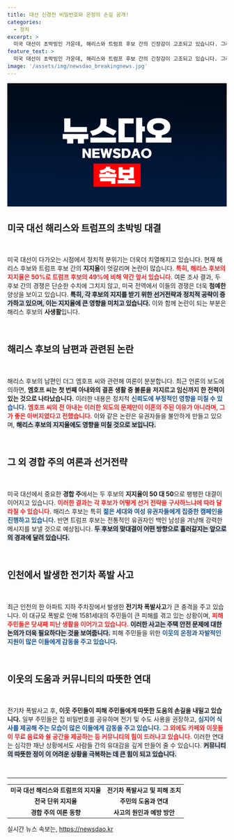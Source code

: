 ```yaml
---
title: 대선 신경전 비밀번호와 온정의 손길 공개!
categories:
  - 정치
excerpt: >
  미국 대선이 초박빙인 가운데, 해리스와 트럼프 후보 간의 긴장감이 고조되고 있습니다. 그러나 인천에서는 전기차 폭발로 인한 피해 주민들이 이웃의 따뜻한 온정으로 힘을 얻고 있습니다. 클릭하여 두 극단의 이야기를 만나보세요!
feature_text: >
  미국 대선이 초박빙인 가운데, 해리스와 트럼프 후보 간의 긴장감이 고조되고 있습니다. 그러나 인천에서는 전기차 폭발로 인한 피해 주민들이 이웃의 따뜻한 온정으로 힘을 얻고 있습니다. 클릭하여 두 극단의 이야기를 만나보세요!
image: '/assets/img/newsdao_breakingnews.jpg'
---
```


<p><img src="/assets/img/newsdao_breakingnews.jpg" alt="ranknews 속보" /></p>

<h2 data-ke-size="size26">미국 대선 해리스와 트럼프의 초박빙 대결</h2>

<p data-ke-size="size16">&nbsp;</p>

<p data-ke-size="size16">미국 대선이 다가오는 시점에서 정치적 분위기는 더욱더 치열해지고 있습니다. 현재 해리스 후보와 트럼프 후보 간의 <b>지지율</b>이 엇갈리며 논란이 많습니다. <b><span style="color: #ee2323;">특히, 해리스 후보의 지지율은 50%로 트럼프 후보의 49%에 비해 약간 앞서 있습니다.</span></b> 여론 조사 결과, 두 후보 간의 경쟁은 단순한 수치에 그치지 않고, 미국 전역에서 이들의 경쟁은 더욱 <b>첨예한</b> 양상을 보이고 있습니다. <b><span style="background-color: #21538527;">특히, 각 후보의 지지를 받기 위한 선거전략과 정치적 공략이 증가하고 있으며, 이는 지지율에 큰 영향을 미치고 있습니다.</span></b> 이와 함께 논란이 되는 부분은 해리스 후보의 <b>사생활</b>입니다. </p>

<p data-ke-size="size16">&nbsp;</p>

<h2 data-ke-size="size26">해리스 후보의 남편과 관련된 논란</h2>

<p data-ke-size="size16">&nbsp;</p>

<p data-ke-size="size16">해리스 후보의 남편인 더그 엠호프 씨와 관련해 여론이 분분합니다. 최근 언론의 보도에 의하면, <b>엠호프 씨는 첫 번째 아내와의 결혼 생활 중 불륜을 저지르고 임신까지 한 전력이 있는 것으로 나타났습니다.</b> 이러한 내용은 정치적 <b><span style="color: #1a5490;">신뢰도에 부정적인 영향을 미칠 수 있습니다.</span></b> <b><span style="color: #ee2323;">엠호프 씨의 전 아내는 이러한 외도의 문제만이 이혼의 주된 이유가 아니라며, 그가 좋은 아버지였다고 전했습니다.</span></b> 이와 같은 논란은 유권자들을 불안하게 만들고 있으며, <b><span style="background-color: #21538527;">해리스 후보의 지지율에도 영향을 미칠 것으로 보입니다.</span></b> </p>

<p data-ke-size="size16">&nbsp;</p>

<h2 data-ke-size="size26">그 외 경합 주의 여론과 선거전략</h2>

<p data-ke-size="size16">&nbsp;</p>

<p data-ke-size="size16">미국 대선에서 중요한 <b>경합 주</b>에서는 두 후보의 <b>지지율이 50 대 50</b>으로 팽팽한 대결이 이어지고 있습니다. <b><span style="color: #ee2323;">이러한 결과는 각 후보가 어떻게 선거 전략을 구사하느냐에 따라 달라질 수 있습니다.</span></b> 해리스 후보는 특히 <b><span style="color: #1a5490;">젊은 세대와 여성 유권자들에게 집중한 캠페인을 진행하고 있습니다.</span></b> 반면 트럼프 후보는 전통적인 유권자인 백인 남성을 겨냥해 강력한 메시지를 보낼 것으로 예상됩니다. <b><span style="background-color: #21538527;">두 후보의 맞대결이 어떤 방향으로 흘러갈지는 앞으로의 경과에 달려 있습니다.</span></b></p>

<p data-ke-size="size16">&nbsp;</p>

<h2 data-ke-size="size26">인천에서 발생한 전기차 폭발 사고</h2>

<p data-ke-size="size16">&nbsp;</p>

<p data-ke-size="size16">최근 인천의 한 아파트 지하 주차장에서 발생한 <b>전기차 폭발사고</b>가 큰 충격을 주고 있습니다. 이 대규모 폭발로 인해 1581세대의 주민들이 큰 피해를 겪고 있는 상황이며, <b><span style="color: #ee2323;">피해 주민들은 닷새째 피난 생활을 이어가고 있습니다.</span></b> <b><span style="background-color: #21538527;">이러한 사고는 주택 안전 문제에 대한 논의가 더욱 필요하다는 것을 보여줍니다.</span></b> 피해 주민들을 위한 <b><span style="color: #1a5490;">이웃의 온정과 자발적인 지원이 많은 이들에게 감동을 주고 있습니다.</span></b></p>

<p data-ke-size="size16">&nbsp;</p>

<h2 data-ke-size="size26">이웃의 도움과 커뮤니티의 따뜻한 연대</h2>

<p data-ke-size="size16">&nbsp;</p>

<p data-ke-size="size16">전기차 폭발사고 후, <b>이웃 주민들이 피해 주민들에게 따뜻한 도움의 손길을 내밀고 있습니다.</b> 일부 주민들은 집 비밀번호를 공유하며 전기 및 수도 사용을 권장하고, <b><span style="color: #1a5490;">심지어 식사를 제공해 주는 모습이 많은 이들에게 감동을 주고 있습니다.</span></b> <b><span style="color: #ee2323;">그 외에도 카페와 이웃들이 무료 음료와 쉴 공간을 제공하는 등 커뮤니티의 힘이 드러나고 있습니다.</span></b> 이러한 연대는 심각한 재난 상황에서도 사람들 간의 유대감을 깊게 만들어 줄 수 있습니다. <b><span style="background-color: #21538527;">커뮤니티의 따뜻한 정이 이 어려운 상황을 극복하는 데 큰 힘이 되고 있습니다.</span></b></p>

<p data-ke-size="size16">&nbsp;</p>

<hr />

<table style="border-collapse: collapse; width: 100%;">
  <tbody>
    <tr>
      <td style="text-align: center; height: 17px;"><b>미국 대선 해리스와 트럼프의 지지율</b></td>
      <td style="text-align: center; height: 17px;"><b>전기차 폭발사고 및 피해 조치</b></td>
    </tr>
    <tr>
      <td style="text-align: center; height: 17px;"><b>전국 단위 지지율</b></td>
      <td style="text-align: center; height: 17px;"><b>주민의 도움과 연대</b></td>
    </tr>
    <tr>
      <td style="text-align: center; height: 17px;"><b>경합 주의 여론 동향</b></td>
      <td style="text-align: center; height: 17px;"><b>사고의 원인과 예방 방안</b></td>
    </tr>
  </tbody>
</table>
실시간 뉴스 속보는, <a href="https://newsdao.kr" rel="dofollow">https://newsdao.kr</a>


